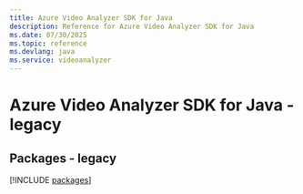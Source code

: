 ```yaml
---
title: Azure Video Analyzer SDK for Java
description: Reference for Azure Video Analyzer SDK for Java
ms.date: 07/30/2025
ms.topic: reference
ms.devlang: java
ms.service: videoanalyzer
---
```

# Azure Video Analyzer SDK for Java - legacy
## Packages - legacy
[!INCLUDE [packages](video-analyzer-index.md)]